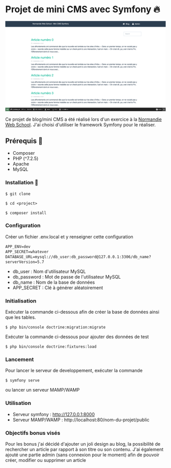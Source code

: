 # Projet de mini CMS avec Symfony 🔥

![](./public/assets/images/screenshot.png)

Ce projet de blog/mini CMS a été réalisé lors d'un exercice à la [Normandie Web School](https://normandie-web-school.fr/).
J'ai choisi d'utiliser le framework Symfony pour le réaliser.

## Prérequis 🔧
- Composer
- PHP (^7.2.5)
- Apache
- MySQL

### Installation 🔄
```
$ git clone
```

```
$ cd <project>
```

```
$ composer install
```

### Configuration
Créer un fichier .env.local et y renseigner cette configuration

```
APP_ENV=dev
APP_SECRET=whatever
DATABASE_URL=mysql://db_user:db_password@127.0.0.1:3306/db_name?serverVersion=5.7
```

- db_user : Nom d'utilisateur MySQL
- db_password : Mot de passe de l'utilisateur MySQL
- db_name : Nom de la base de données
- APP_SECRET : Clé à générer aléatoirement

### Initialisation
Exécuter la commande ci-dessous afin de créer la base de données ainsi que les tables.

```
$ php bin/console doctrine:migration:migrate
```

Exécuter la commande ci-dessous pour ajouter des données de test 

```
$ php bin/console doctrine:fixtures:load
```

### Lancement 
Pour lancer le serveur de developpement, exécuter la commande 

```
$ symfony serve
``` 

ou lancer un serveur MAMP/WAMP

### Utilisation
- Serveur symfony : http://127.0.0.1:8000
- Serveur MAMP/WAMP : http://localhost:80/nom-du-projet/public


### Objectifs bonus visés
Pour les bonus j'ai décidé d'ajouter un joli design au blog, la possibilité de rechercher un article par rapport à son titre ou son contenu.
J'ai également ajouté une partie admin (sans connexion pour le moment) afin de pouvoir créer, modifier ou supprimer un article
